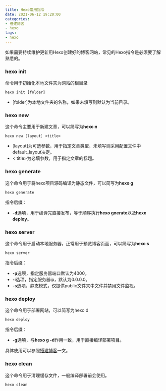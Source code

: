 ```yaml
---
title: Hexo常用指令
date: 2021-06-12 19:20:00
categories:
- 搭建博客
- hexo
tags:
- hexo
---
```

如果需要持续维护更新用Hexo创建好的博客网站，常见的Hexo指令是必须要了解熟悉的。
<!--more-->

### hexo init

命令用于初始化本地文件夹为网站的根目录

```
hexo init [folder]
```

- [folder]为本地文件夹的名称，如果未填写则默认为当前目录。

### hexo new

这个命令主要用于新建文章，可以简写为**hexo n**

```
hexo new [layout] <title>
```

- [layout]为可选参数，用于指定文章类型，未填写则采用配置文件中default_layout决定。
- < title>为必填参数，用于指定文章的标题。

### hexo generate

这个命令用于将hexo项目源码编译为静态文件，可以简写为**hexo g**

```
hexo generate
```

指令后缀：

- **-d**选项，用于编译完直接发布，等于顺序执行**hexo gnerate**以及**hexo deploy**。

### hexo server

这个命令用于启动本地服务器，正常用于预览博客页面，可以简写为**hexo s**

```
hexo server
```

指令后缀：

- **-p**选项，指定服务器端口默认为4000。
- **-i**选项，指定服务器ip，默认为0.0.0.0。
- **-s**选项，静态模式，仅提供public文件夹中文件并禁用文件监视。

### hexo deploy

这个命令用于部署网站，可以简写为hexo d

```
hexo deploy
```

指令后缀：

- **-g**选项，与**hexo g -d**作用一致，用于直接编译部署项目。

具体使用可以参照[搭建博客](https://xidicunmin.github.io/2021/05/31/GitHub%E6%90%AD%E9%85%8DHexo%E7%94%9F%E6%88%90%E4%B8%AA%E4%BA%BA%E5%8D%9A%E5%AE%A2/)一文。

### hexo clean

这个命令用于清理缓存文件，一般编译部署前会使用。

```
hexo clean
```